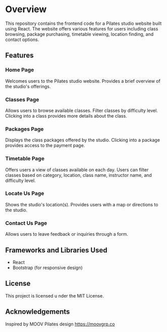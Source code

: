 # Overview
This repository contains the frontend code for a Pilates studio website built using React. The website offers various features for users including class browsing, package purchasing, timetable viewing, location finding, and contact options.

## Features
### Home Page
Welcomes users to the Pilates studio website.
Provides a brief overview of the studio's offerings.

### Classes Page
Allows users to browse available classes.
Filter classes by difficulty level.
Clicking into a class provides more details about the class.

### Packages Page
Displays the class packages offered by the studio.
Clicking into a package provides access to the payment page.

### Timetable Page
Offers users a view of classes available on each day.
Users can filter classes based on category, location, class name, instructor name, and difficulty level.

### Locate Us Page
Shows the studio's location(s).
Provides users with a map or directions to the studio.

### Contact Us Page
Allows users to leave feedback or inquiries through a form.

## Frameworks and Libraries Used
- React
- Bootstrap (for responsive design)

## License
This project is licensed u
nder the MIT License.

## Acknowledgements
Inspired by MOOV Pilates design https://moovgrp.co 